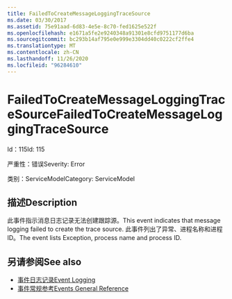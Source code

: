 ```yaml
---
title: FailedToCreateMessageLoggingTraceSource
ms.date: 03/30/2017
ms.assetid: 75e91aad-6d83-4e5e-8c70-fed1625e522f
ms.openlocfilehash: e1671a5fe2e9240348a91301e8cfd9751177d6ba
ms.sourcegitcommit: bc293b14af795e0e999e3304dd40c0222cf2ffe4
ms.translationtype: MT
ms.contentlocale: zh-CN
ms.lasthandoff: 11/26/2020
ms.locfileid: "96284610"
---
```

# <a name="failedtocreatemessageloggingtracesource"></a><span data-ttu-id="f6ecf-102">FailedToCreateMessageLoggingTraceSource</span><span class="sxs-lookup"><span data-stu-id="f6ecf-102">FailedToCreateMessageLoggingTraceSource</span></span>

<span data-ttu-id="f6ecf-103">Id：115</span><span class="sxs-lookup"><span data-stu-id="f6ecf-103">Id: 115</span></span>  
  
 <span data-ttu-id="f6ecf-104">严重性：错误</span><span class="sxs-lookup"><span data-stu-id="f6ecf-104">Severity: Error</span></span>  
  
 <span data-ttu-id="f6ecf-105">类别：ServiceModel</span><span class="sxs-lookup"><span data-stu-id="f6ecf-105">Category: ServiceModel</span></span>  
  
## <a name="description"></a><span data-ttu-id="f6ecf-106">描述</span><span class="sxs-lookup"><span data-stu-id="f6ecf-106">Description</span></span>  

 <span data-ttu-id="f6ecf-107">此事件指示消息日志记录无法创建跟踪源。</span><span class="sxs-lookup"><span data-stu-id="f6ecf-107">This event indicates that message logging failed to create the trace source.</span></span> <span data-ttu-id="f6ecf-108">此事件列出了异常、进程名称和进程 ID。</span><span class="sxs-lookup"><span data-stu-id="f6ecf-108">The event lists Exception, process name and process ID.</span></span>  
  
## <a name="see-also"></a><span data-ttu-id="f6ecf-109">另请参阅</span><span class="sxs-lookup"><span data-stu-id="f6ecf-109">See also</span></span>

- [<span data-ttu-id="f6ecf-110">事件日志记录</span><span class="sxs-lookup"><span data-stu-id="f6ecf-110">Event Logging</span></span>](index.md)
- [<span data-ttu-id="f6ecf-111">事件常规参考</span><span class="sxs-lookup"><span data-stu-id="f6ecf-111">Events General Reference</span></span>](events-general-reference.md)
